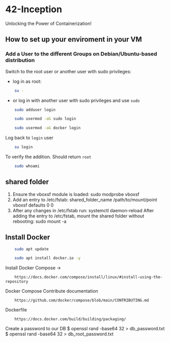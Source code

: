 # 42-Inception
Unlocking the Power of Containerization!

## How to set up your enviroment in your VM

### Add a User to the different Groups on Debian/Ubuntu-based distribution

Switch to the root user or another user with sudo privileges:

* log in as root:
```bash
    su -
```
* or log in with another user with sudo privileges and use `sudo`


```bash
    sudo adduser login
```
```bash
    sudo usermod -aG sudo login
```
```bash
    sudo usermod -aG docker login
```

Log back to `login` user
```bash
    su login 
```
To verify the addition. Should return `root`
```bash
    sudo whoami
```

<!-- 
Directly Editing the sudoers File (Advanced)
If you need to edit the sudoers file directly:

Use the visudo command:

This command safely edits the sudoers file:
bash
Copy code
visudo
Add the user:

Add a line like this to give ohladkov sudo privileges:
bash
Copy code
ohladkov ALL=(ALL) ALL
Save and exit the editor.
Be careful when editing the sudoers file, as a syntax error can cause issues with sudo access. -->

## shared folder

1. Ensure the vboxsf module is loaded:
    sudo modprobe vboxsf
2. Add an entry to /etc/fstab:
    shared_folder_name  /path/to/mount/point  vboxsf  defaults  0  0
3. After any changes in /etc/fstab run:
    systemctl daemon-reload
After adding the entry to /etc/fstab, mount the shared folder without rebooting:
    sudo mount -a



## Install Docker

```bash
    sudo apt update
```
```bash
    sudo apt install docker.io -y
```

Install Docker Compose -> 
```href
    https://docs.docker.com/compose/install/linux/#install-using-the-repository
```

Docker Compose Contribute documentation
```url
    https://github.com/docker/compose/blob/main/CONTRIBUTING.md
```

Dockerfile 
```href
    https://docs.docker.com/build/building/packaging/
```

Create a password to our DB
$ openssl rand -base64 32 > db_password.txt
$ openssl rand -base64 32 > db_root_password.txt